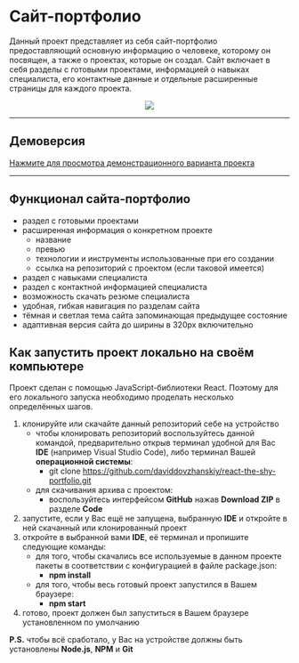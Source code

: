 # Сайт-портфолио
Данный проект представляет из себя сайт-портфолио предоставляющий основную информацию о человеке, которому он посвящен, а также о проектах, которые он создал. Сайт включает в себя разделы с готовыми проектами, информацией о навыках специалиста, его контактные данные и отдельные расширенные страницы для каждого проекта.

<div align="center">
  <img  src="https://raw.githubusercontent.com/daviddovzhanskiy/react-the-shy-portfolio/master/src/img/preview/preview.png">
</div> 

---

## Демоверсия
[Нажмите для просмотра демонстрационного варианта проекта](https://react-the-shy-portfolio.vercel.app/)

---

## Функционал сайта-портфолио
- раздел с готовыми проектами
- расширенная информация о конкретном проекте
    - название
    - превью
    - технологии и инструменты использованные при его создании
    - ссылка на репозиторий с проектом (если таковой имеется)
- раздел с навыками специалиста
- раздел с контактной информацией специалиста
- возможность скачать резюме специалиста
- удобная, гибкая навигация по разделам сайта
- тёмная и светлая тема сайта запоминающая предыдущее состояние
- адаптивная версия сайта до ширины в 320px включительно


## Как запустить проект локально на своём компьютере
Проект сделан с помощью JavaScript-библиотеки React.
Поэтому для его локального запуска необходимо проделать несколько определённых шагов.
1. клонируйте или скачайте данный репозиторий себе на устройство
    - чтобы клонировать репозиторий воспользуйтесь данной командой, предварительно открыв терминал удобной для Вас **IDE** (например Visual Studio Code), либо терминал Вашей **операционной системы**:
        - git clone https://github.com/daviddovzhanskiy/react-the-shy-portfolio.git
    - для скачивания архива с проектом:
        - воспользуйтесь интерфейсом **GitHub** нажав **Download ZIP** в разделе **Code**  
2. запустите, если у Вас ещё не запущена, выбранную **IDE** и откройте в ней скачанный или клонированный проект
3. откройте в выбранной вами **IDE**, её терминал и пропишите следующие команды:
    - для того, чтобы скачались все используемые в данном проекте пакеты в соответствии с конфигурацией в файле package.json:
        - **npm install**
    - для того, чтобы весь готовый проект запустился в Вашем браузере:
        - **npm start**
4. готово, проект должен был запуститься в Вашем браузере установленном по умолчанию

**P.S.** чтобы всё сработало, у Вас на устройстве должны быть установлены **Node.js**, **NPM** и **Git**
